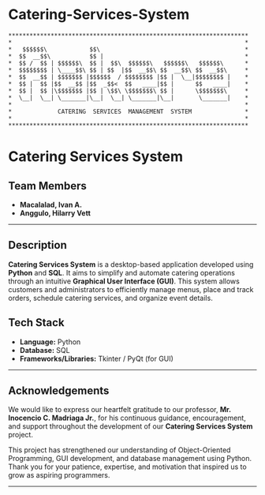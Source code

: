 # Catering-Services-System


```
********************************************************************
*                                                                  *
*   $$$$$$\            $$\                                         *
*  $$  __$$\           $$ |                                        *
*  $$ /  $$ | $$$$$$\  $$ |  $$\  $$$$$$\   $$$$$$\   $$$$$$\      *
*  $$$$$$$$ | \____$$\ $$ | $$  |$$  __$$\ $$  __$$\ $$  __$$\     *
*  $$  __$$ | $$$$$$$ |$$$$$$  / $$$$$$$$ |$$ |  \__|$$$$$$$$ |    *
*  $$ |  $$ |$$  __$$ |$$  _$$<  $$   ____|$$ |      $$   ____|    *
*  $$ |  $$ |\$$$$$$$ |$$ | \$$\ \$$$$$$$\ $$ |      \$$$$$$$\     *
*  \__|  \__| \_______|\__|  \__| \_______|\__|       \_______|    *
*                                                                  *
*             CATERING  SERVICES  MANAGEMENT  SYSTEM               *
*                                                                  *
********************************************************************
```

# **Catering Services System**

## **Team Members**

* **Macalalad, Ivan A.**
* **Anggulo, Hilarry Vett**

---

## **Description**

**Catering Services System** is a desktop-based application developed using **Python** and **SQL**.
It aims to simplify and automate catering operations through an intuitive **Graphical User Interface (GUI)**.
This system allows customers and administrators to efficiently manage menus, place and track orders, schedule catering services, and organize event details.


## **Tech Stack**

* **Language:** Python
* **Database:** SQL
* **Frameworks/Libraries:** Tkinter / PyQt (for GUI)

---

## **Acknowledgements**

We would like to express our heartfelt gratitude to our professor, **Mr. Inocencio C. Madriaga Jr.**, for his continuous guidance, encouragement, and support throughout the development of our **Catering Services System** project.

This project has strengthened our understanding of Object-Oriented Programming, GUI development, and database management using Python.
Thank you for your patience, expertise, and motivation that inspired us to grow as aspiring programmers.

---


